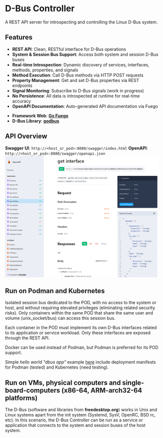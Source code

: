 # D-Bus Controller

A REST API server for introspecting and controlling the Linux D-Bus system.

## Features

- **REST API**: Clean, RESTful interface for D-Bus operations
- **System & Session Bus Support**: Access both system and session D-Bus buses
- **Real-time Introspection**: Dynamic discovery of services, interfaces, methods, properties, and signals
- **Method Execution**: Call D-Bus methods via HTTP POST requests
- **Property Management**: Get and set D-Bus properties via REST endpoints
- **Signal Monitoring**: Subscribe to D-Bus signals (work in progress)
- **No Persistence**: All data is introspected at runtime for real-time accuracy
- **OpenAPI Documentation**: Auto-generated API documentation via Fuego
>
- **Framework Web**: **[Go Fuego](https://github.com/go-fuego/fuego)**
- **D-Bus Library**: **[godbus](https://github.com/godbus/dbus)**

## API Overview
**Swagger UI**: `http://<host_or_pod>:8080/swagger/index.html`
**OpenAPI**: `http://<host_or_pod>:8080/swagger/openapi.json`
![](docs/swagger_ui.png)

## Run on Podman and Kubernetes

Isolated session bus dedicated to the POD, with no access to the system or host, and without requiring elevated privileges (eliminating related security risks). Only containers within the same POD that share the same user and volume (unix_socket/bus) can access this session bus.

Each container in the POD must implement its own D-Bus interfaces related to its application or service workload. Only these interfaces are exposed through the REST API.

Docker can be used instead of Podman, but Podman is preferred for its POD support.

Simple *hello world "dbus app"* example [here](./examples/dbus-apps/dbus_hello_world/README.md) include deployment manifests for Podman (tested) and Kubernetes (need testing).

## Run on VMs, physical computers and single-board-computers (x86-64, ARM-arch32-64 platforms)

The D-Bus (software and libraries from **freedesktop.org**) works in Unix and Linux systems apart from the init system (Systemd, SysV, OpenRC, BSD rc, etc). In this scenario, the D-Bus Controller can be run as a service or application that connects to the system and session buses of the host system.
